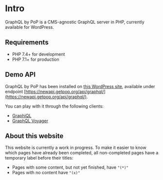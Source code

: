 # Intro

GraphQL by PoP is a CMS-agnostic GraphQL server in PHP, currently available for WordPress.

## Requirements

- PHP 7.4+ for development
- PHP 7.1+ for production

## Demo API

GraphQL by PoP has been installed on [this WordPress site](https://newapi.getpop.org), available under endpoint [https://newapi.getpop.org/api/graphql/](https://newapi.getpop.org/api/graphql/).

You can play with it through the following clients:

- [GraphiQL](https://newapi.getpop.org/graphiql/)
- [GraphQL Voyager](https://newapi.getpop.org/graphql-interactive/)

## About this website

This website is currently a work in progress. To make it easier to know which pages have already been completed, all non-completed pages have a temporary label before their titles:

- Pages with some content, but not yet finished, have `"(*)"`
- Pages with no content have `"(x)"`

<!-- Status (to do/in progress/done) for the different pages is managed through these projects:

- [Complete docs](https://github.com/GraphQLByPoP/graphql-by-pop.com/projects/1)
- [Complete guides](https://github.com/GraphQLByPoP/graphql-by-pop.com/projects/3) -->
